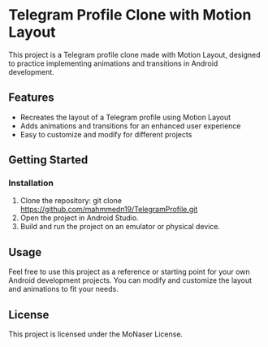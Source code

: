 # Telegram Profile Clone with Motion Layout

This project is a Telegram profile clone made with Motion Layout, designed to practice implementing animations and transitions in Android development.

## Features

- Recreates the layout of a Telegram profile using Motion Layout
- Adds animations and transitions for an enhanced user experience
- Easy to customize and modify for different projects

## Getting Started

### Installation

1. Clone the repository:
git clone https://github.com/mahmmedn19/TelegramProfile.git
2. Open the project in Android Studio.
3. Build and run the project on an emulator or physical device.

## Usage

Feel free to use this project as a reference or starting point for your own Android development projects. You can modify and customize the layout and animations to fit your needs.


## License

This project is licensed under the MoNaser License.

